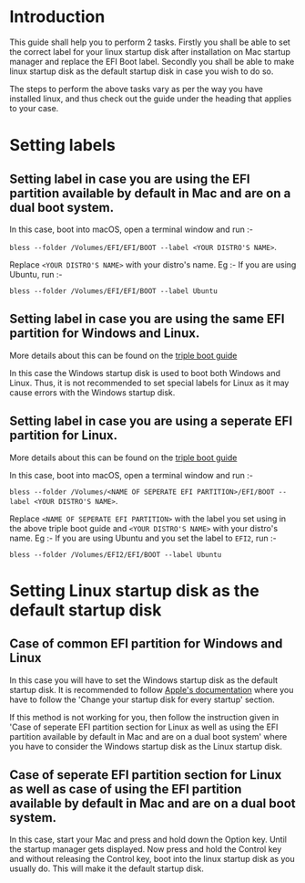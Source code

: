 # Introduction

This guide shall help you to perform 2 tasks. Firstly you shall be able to set the correct label for your linux startup disk after installation on Mac startup manager and replace the EFI Boot label. Secondly you shall be able to make linux startup disk as the default startup disk in case you wish to do so.

The steps to perform the above tasks vary as per the way you have installed linux, and thus check out the guide under the heading that applies to your case.

# Setting labels

## Setting label in case you are using the EFI partition available by default in Mac and are on a dual boot system.

In this case, boot into macOS, open a terminal window and run :-

`bless --folder /Volumes/EFI/EFI/BOOT --label <YOUR DISTRO'S NAME>`.

Replace `<YOUR DISTRO'S NAME>` with your distro's name. Eg :- If you are using Ubuntu, run :-

`bless --folder /Volumes/EFI/EFI/BOOT --label Ubuntu`

## Setting label in case you are using the same EFI partition for Windows and Linux.

More details about this can be found on the [triple boot guide](https://wiki.t2linux.org/guides/windows/)

In this case the Windows startup disk is used to boot both Windows and Linux. Thus, it is not recommended to set special labels for Linux as it may cause errors with the Windows startup disk.

## Setting label in case you are using a seperate EFI partition for Linux.

More details about this can be found on the [triple boot guide](https://wiki.t2linux.org/guides/windows/#using-seperate-efi-partitions)

In this case, boot into macOS, open a terminal window and run :-

`bless --folder /Volumes/<NAME OF SEPERATE EFI PARTITION>/EFI/BOOT --label <YOUR DISTRO'S NAME>`.

Replace `<NAME OF SEPERATE EFI PARTITION>` with the label you set using in the above triple boot guide and `<YOUR DISTRO'S NAME>` with your distro's name. Eg :- If you are using Ubuntu and you set the label to `EFI2`, run :-

`bless --folder /Volumes/EFI2/EFI/BOOT --label Ubuntu`

# Setting Linux startup disk as the default startup disk

## Case of common EFI partition for Windows and Linux

In this case you will have to set the Windows startup disk as the default startup disk. It is recommended to follow [Apple's documentation](https://support.apple.com/en-in/guide/mac-help/mchlp1034/mac) where you have to follow the 'Change your startup disk for every startup' section.

If this method is not working for you, then follow the instruction given in 'Case of seperate EFI partition section for Linux as well as using the EFI partition available by default in Mac and are on a dual boot system' where you have to consider the Windows startup disk as the Linux startup disk.

## Case of seperate EFI partition section for Linux as well as case of using the EFI partition available by default in Mac and are on a dual boot system.

In this case, start your Mac and press and hold down the Option key. Until the startup manager gets displayed. Now press and hold the Control key and without releasing the Control key, boot into the linux startup disk as you usually do. This will make it the default startup disk.
